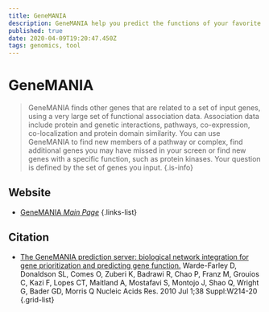 ```yaml
---
title: GeneMANIA
description: GeneMANIA help you predict the functions of your favorite genes and gene sets.
published: true
date: 2020-04-09T19:20:47.450Z
tags: genomics, tool
---
```


# GeneMANIA

> GeneMANIA finds other genes that are related to a set of input genes, using a very large set of functional association data. Association data include protein and genetic interactions, pathways, co-expression, co-localization and protein domain similarity. You can use GeneMANIA to find new members of a pathway or complex, find additional genes you may have missed in your screen or find new genes with a specific function, such as protein kinases. Your question is defined by the set of genes you input.
{.is-info}

## Website

- [GeneMANIA *Main Page*](http://genemania.org/)
{.links-list}

## Citation

- [The GeneMANIA prediction server: biological network integration for gene prioritization and predicting gene function.](https://academic.oup.com/nar/article/38/suppl_2/W214/1126704) Warde-Farley D, Donaldson SL, Comes O, Zuberi K, Badrawi R, Chao P, Franz M, Grouios C, Kazi F, Lopes CT, Maitland A, Mostafavi S, Montojo J, Shao Q, Wright G, Bader GD, Morris Q Nucleic Acids Res. 2010 Jul 1;38 Suppl:W214-20 
{.grid-list}